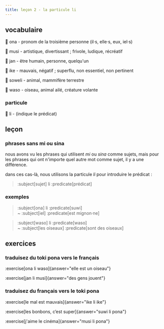 ```yaml
---
title: leçon 2 - la particule li 
---
```


## vocabulaire
󱥆 ona - pronom de la troisième personne (il·s, elle·s, eux, iel·s)

󱤻 musi - artistique, divertissant ; frivole, ludique, récréatif

󱤑 jan - être humain, personne, quelqu'un

󱤍 ike - mauvais, négatif ; superflu, non essentiel, non pertinent

󱥢 soweli - animal, mammifère terrestre

󱥴 waso - oiseau, animal ailé, créature volante


### particule
󱤧 li - (indique le prédicat)

## leçon
### phrases sans mi ou sina
nous avons vu les phrases qui utilisent *mi* ou *sina* comme sujets, mais pour les phrases qui ont n'importe quel autre mot comme sujet, il y a une différence.

dans ces cas-là, nous utilisons la particule *li* pour introduire le prédicat :

> :subject[sujet] li :predicate[prédicat]

### exemples
> :subject[ona] li :predicate[suwi] \
> ~ :subject[iel] :predicate[est mignon·ne]

> :subject[waso] li :predicate[waso] \
> ~ :subject[les oiseaux] :predicate[sont des oiseaux]

## exercices
### traduisez du toki pona vers le français
:exercise[ona li waso]{answer="elle est un oiseau"}

:exercise[jan li musi]{answer="des gens jouent"}

### traduisez du français vers le toki pona
:exercise[le mal est mauvais]{answer="ike li ike"}

:exercise[les bonbons, c’est super]{answer="suwi li pona"}

:exercise[j'aime le cinéma]{answer="musi li pona"}

